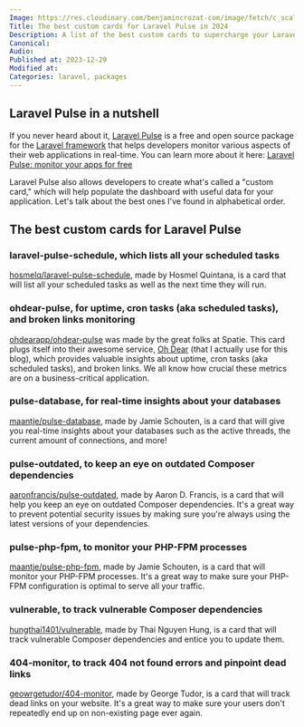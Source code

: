 ```yaml
---
Image: https://res.cloudinary.com/benjamincrozat-com/image/fetch/c_scale,f_webp,q_auto,w_1200/https://github.com/benjamincrozat/content/assets/3613731/b5374afd-d9e6-4bf8-8241-8b5f3358b539
Title: The best custom cards for Laravel Pulse in 2024
Description: A list of the best custom cards to supercharge your Laravel Pulse dashboard in 2024.
Canonical: 
Audio:
Published at: 2023-12-29
Modified at: 
Categories: laravel, packages
---
```


## Laravel Pulse in a nutshell

If you never heard about it, [Laravel Pulse](https://pulse.laravel.com) is a free and open source package for the [Laravel framework](https://laravel.com) that helps developers monitor various aspects of their web applications in real-time. You can learn more about it here: [Laravel Pulse: monitor your apps for free](/laravel-pulse)

Laravel Pulse also allows developers to create what's called a "custom card," which will help populate the dashboard with useful data for your application. Let's talk about the best ones I've found in alphabetical order.

## The best custom cards for Laravel Pulse

### laravel-pulse-schedule, which lists all your scheduled tasks

[hosmelq/laravel-pulse-schedule](https://github.com/hosmelq/laravel-pulse-schedule), made by Hosmel Quintana, is a card that will list all your scheduled tasks as well as the next time they will run.

### ohdear-pulse, for uptime, cron tasks (aka scheduled tasks), and broken links monitoring

[ohdearapp/ohdear-pulse](https://github.com/ohdearapp/ohdear-pulse) was made by the great folks at Spatie. This card plugs itself into their awesome service, [Oh Dear](/recommends/oh-dear) (that I actually use for this blog), which provides valuable insights about uptime, cron tasks (aka scheduled tasks), and broken links. We all know how crucial these metrics are on a business-critical application.

### pulse-database, for real-time insights about your databases

[maantje/pulse-database](https://github.com/maantje/pulse-database), made by Jamie Schouten, is a card that will give you real-time insights about your databases such as the active threads, the current amount of connections, and more!

### pulse-outdated, to keep an eye on outdated Composer dependencies

[aaronfrancis/pulse-outdated](https://github.com/aaronfrancis/pulse-outdated), made by Aaron D. Francis, is a card that will help you keep an eye on outdated Composer dependencies. It's a great way to prevent potential security issues by making sure you're always using the latest versions of your dependencies.

### pulse-php-fpm, to monitor your PHP-FPM processes

[maantje/pulse-php-fpm](https://github.com/maantje/pulse-php-fpm), made by Jamie Schouten, is a card that will monitor your PHP-FPM processes. It's a great way to make sure your PHP-FPM configuration is optimal to serve all your traffic.

### vulnerable, to track vulnerable Composer dependencies

[hungthai1401/vulnerable](https://github.com/hungthai1401/vulnerable), made by Thai Nguyen Hung, is a card that will track vulnerable Composer dependencies and entice you to update them.

### 404-monitor, to track 404 not found errors and pinpoint dead links

[geowrgetudor/404-monitor](https://github.com/geowrgetudor/404-monitor), made by George Tudor, is a card that will track dead links on your website. It's a great way to make sure your users don't repeatedly end up on non-existing page ever again.
